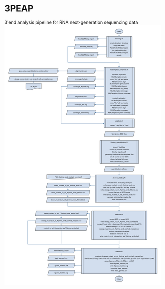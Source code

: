 # 3PEAP
3'end analysis pipeline for RNA next-generation sequencing data
![simplified XPEAP flowchart](flowchart_XPEAP.png)
